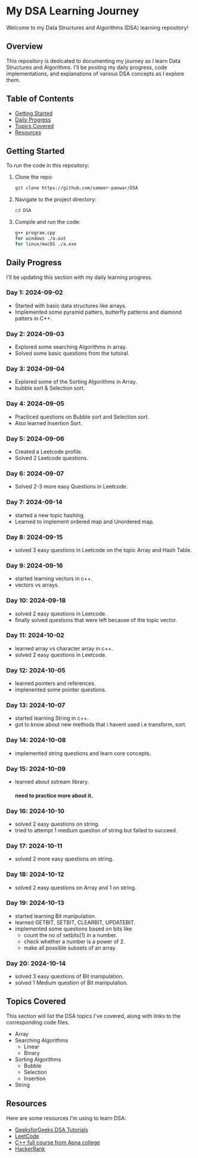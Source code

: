 # My DSA Learning Journey

Welcome to my Data Structures and Algorithms (DSA) learning repository! 

## Overview

This repository is dedicated to documenting my journey as I learn Data Structures and Algorithms. I'll be posting my daily progress, code implementations, and explanations of various DSA concepts as I explore them.

## Table of Contents

- [Getting Started](#getting-started)
- [Daily Progress](#daily-progress)
- [Topics Covered](#topics-covered)
- [Resources](#resources)

## Getting Started

To run the code in this repository:

1. Clone the repo:
    ```bash
    git clone https://github.com/sameer-panwar/DSA
    ```
2. Navigate to the project directory:
    ```bash
    cd DSA
    ```
3. Compile and run the code:
    ```bash
    g++ program.cpp
    for windows ./a.out
    for linux/macOS ./a.exe

    ```

## Daily Progress

I'll be updating this section with my daily learning progress.

### Day 1: 2024-09-02
- Started with basic data structures like arrays.
- Implemented some pyramid patters, butterfly patterns and diamond patters in C++.

### Day 2: 2024-09-03
- Explored some searching Algorithms in array.
- Solved some basic questions from the tutoiral.

### Day 3: 2024-09-04
- Explored some of the Sorting Algorithms in Array.
- bubble sort & Selection sort.

### Day 4: 2024-09-05
- Practiced questions on Bubble sort and Selection sort.
- Also learned Insertion Sort.

### Day 5: 2024-09-06
- Created a Leetcode profile.
- Solved 2 Leetcode questions.

### Day 6: 2024-09-07
- Solved 2-3 more easy Questions in Leetcode.

### Day 7: 2024-09-14
- started a new topic hashing.
- Learned to implement ordered map and Unordered map.

### Day 8: 2024-09-15
- solved 3 easy questions in Leetcode on the topic Array and Hash Table.

### Day 9: 2024-09-16
- started learning vectors in c++.
- vectors vs arrays.

### Day 10: 2024-09-18
- solved 2 easy questions in Leetcode.
- finally solved questions that were left because of the topic vector.

### Day 11: 2024-10-02
- learned array vs character array in c++.
- solved 2 easy questions in Leetcode.

### Day 12: 2024-10-05
- learned pointers and references.
- implenented some pointer questions.

### Day 13: 2024-10-07
- started learning String in c++.
- got to know about new methods that i havent used i.e transform, sort.

### Day 14: 2024-10-08
- implemented string questions and learn core concepts.

### Day 15: 2024-10-09
- learned about sstream library.
   #### need to practice more about it.

### Day 16: 2024-10-10
- solved 2 easy questions on string.
- tried to attempt 1 medium question of string but failed to succeed.

### Day 17: 2024-10-11
- solved 2 more easy questions on string.

### Day 18: 2024-10-12
- solved 2 easy questions on Array and 1 on string.

### Day 19: 2024-10-13
- started learning Bit manipulation.
- learned GETBIT, SETBIT, CLEARBIT, UPDATEBIT.
- implemented some questions based on bits like
    - count the no of setbits(1) in a number.
    - check whether a number is a power of 2.
    - make all possible subsets of an array.

### Day 20: 2024-10-14
- solved 3 easy  questions of Bit manipulation.
- solved 1 Medium question of Bit manipulation.

## Topics Covered

This section will list the DSA topics I've covered, along with links to the corresponding code files.

- Array
- Searching Algorithms
    - Linear
    - Binary
- Sorting Algorithms
    - Bubble
    - Selection
    - Insertion 
- String




## Resources

Here are some resources I'm using to learn DSA:

- [GeeksforGeeks DSA Tutorials](https://www.geeksforgeeks.org/data-structures/)
- [LeetCode](https://leetcode.com/)
- [C++ full course from Apna college](https://www.youtube.com/playlist?list=PLfqMhTWNBTe0b2nM6JHVCnAkhQRGiZMSJ)
- [HackerRank](https://www.hackerrank.com/domains/data-structures)
